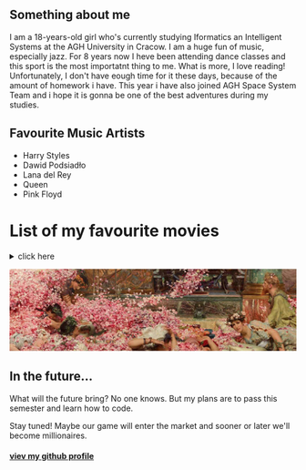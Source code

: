 ## Something about me 
I am a 18-years-old girl who's currently studying Iformatics an Intelligent Systems at the AGH University in Cracow. I am a huge fun of music, especially jazz. For 8 years now I heve been attending dance classes and this sport is the most importatnt thing to me. What is more, I love reading! Unfortunately, I don't have eough time for it these days, because of the amount of homework i have. This year i have also joined AGH Space System Team and i hope it is gonna be one of the best adventures during my studies.

## Favourite Music Artists
- Harry Styles
- Dawid Podsiadło
- Lana del Rey
- Queen 
- Pink Floyd

# List of my favourite movies
<details>
  <summary>click here</summary>
   * "The Shawshank Redemption" Frank Darabont
   * "Interstellar" 
   * "Forest Gump" Robert Zemeckis
   * "The Green Mile" Frank Darabont
   * "Schindler's list" Steven Spielberg
  </details>
  
  
  ![](https://github.com/martynabaran/martynabaran.github.io/blob/fa5e6181f1177346876a684e29ccde46f4eca894/zdj3.jpg)
  
  ## In the future...
What will the future bring? No one knows. But my plans are to pass this semester and learn how to code.

Stay tuned! Maybe our game will enter the market and sooner or later we'll become millionaires.

#### [viev my github profile](https://github.com/martynabaran)
  

